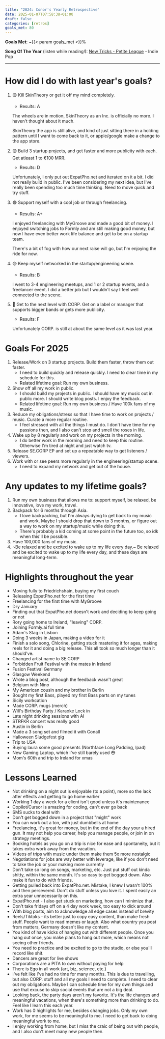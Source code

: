 ```yaml
---
title: "2024: Conor's Yearly Retrospective"
date: 2025-01-07T07:58:38+01:00
draft: false
categories: [retros]
goals_met: 80
---
```


**Goals Met**: ~{{< param goals_met >}}%

**Song Of The Year** (listen while reading!): [New Tricks - Petite League](https://open.spotify.com/track/4s2aZoSu3S0gW0GIbXCtJT?si=c30920124bea4202) - Indie Pop

---

# How did I do with last year's goals?

1. 🟡 Kill SkinTheory or get it off my mind completely.
   - Results: A
  
    The wheels are in motion, SkinTheory as an Inc. is officially no more. I haven't thought about it much.

    SkinTheory the app is still alive, and kind of just sitting there in a holding pattern until I want to come back to it, or apple/google make a change to the app store.

2. 🟡 Build 3 startup projects, and get faster and more publicity with each. Get atleast 1 to €100 MRR.
   - Results: D

    Unfortunately, I only put out ExpatPho.net and iterated on it a bit. I did not really build in public. I've been considering my next idea, but I've really been spending too much time thinking. Need to move quick and try stuff.

3. 🟢 Support myself with a cool job or through freelancing.
   - Results: A+

    I enjoyed freelancing with MyGroove and made a good bit of money. I enjoyed switching jobs to Formly and am still making good money, but now I have even better work life balance and get to be on a startup team.

    There's a bit of fog with how our next raise will go, but I'm enjoying the ride for now.

4. 🟡 Keep myself networked in the startup/engineering scene.
   - Results: B

    I went to 3-4 engineering meetups, and 1 or 2 startup events, and a freelancer event. I did a better job but I wouldn't say I feel well connected to the scene.

5. 🔴 Get to the next level with CORP. Get on a label or manager that supports bigger bands or gets more publicity.
   - Results: F

    Unfortunately CORP. is still at about the same level as it was last year.

# Goals For 2025

1. Release/Work on 3 startup projects. Build them faster, throw them out faster.
   - I need to build quickly and release quickly. I need to clear time in my schedule for this.
   - Related lifetime goal: Run my own business.
2. Show off all my work in public.
   - I should build my projects in public. I should have my music out in public more. I should write blog posts. I enjoy the feedback.
   - Related lifetime goal: Run my own business / Have 100k fans of my music.
3. Reduce my obligations/stress so that I have time to work on projects / music. Curate a more regular routine.
   - I feel stressed with all the things I must do. I don't have time for my passions then, and I also can't stop and smell the roses in life.
4. Wake up by 8 regularly and work on my projects in the morning.
   - I do better work in the morning and need to keep this routine. Otherwise I'm tired at night and just watch tv.
5. Release SE.CORP EP and set up a repeatable way to get listeners / viewers.
6. Work with or see peers more regularly in the engineering/startup scene.
   - I need to expand my network and get out of the house.

# Any updates to my lifetime goals?

1. Run my own business that allows me to: support myself, be relaxed, be innovative, love my work, travel.
2. Backpack for 6 months through Asia.
   - I love backpacking, but I'm always dying to get back to my music and work. Maybe I should drop that down to 3 months, or figure out a way to work on my startup/music while doing this.
   - There's probably a kid coming at some point in the future too, so idk when this'll be possible.
3. Have 100,000 fans of my music.
4. ~Be relaxed and be excited to wake up to my life every day.~ Be relaxed and be excited to wake up to my life every day, and these days are meaningful long-term.


# Highlights throughout the year
- Moving fully to Friedrichshain, buying my first couch
- Releasing ExpatPho.net for the first time
- Freelancing for the first time with MyGroove
- Dry January
- Finding out that ExpatPho.net doesn't work and deciding to keep going or not
- Rory going home to Ireland, "leaving" CORP.
- Joining Formly.ai full time
- Adam's Stag in Lisbon
- Doing 3 weeks in Japan, making a video for it
- Finish a solo song, Chlorine, getting stuck mastering it for ages, making reels for it and doing a big release. This all took so much longer than it should've.
- Changed artist name to SE.CORP
- Forbidden Fruit Festival with the mates in Ireland
- Fusion Festival Germany
- Glasgow Weekend
- Wrote a blog post, although the feedback wasn't great
- Belgium with Nino
- My American cousin and my brother in Berlin
- Bought my first Bass, played my first Bass parts on my tunes
- Sicily workcation
- Made CORP. mugs (merch)
- Will's Birthday Party / Karaoke Lock in
- Late night drinking sessions with Al
- STRFKR concert was really good
- Austin in Berlin
- Made a 3 song set and filmed it with Conall
- Halloween Sludgefest gig
- Trip to USA
- Buying laura some good presents (Northface Long Padding, Ipad)
- New Gaming Laptop, which I've still barely used 😳
- Mom's 60th and trip to Ireland for xmas

# Lessons Learned
- Not drinking on a night out is enjoyable (to a point), more so the lack after effects and getting to go home earlier
- Working 1 day a week for a client isn't good unless it's maintenance
- Copilot/Cursor is amazing for coding, can't ever go back
- SMS sucks to deal with
- Don't get bogged down in a project that "might" work
- You can work out a ton, with just dumbbells at home
- Freelancing, it's great for money, but in the end of the day your a hired gun. It may not help you career, help you manage people, or join in on strategy meetings.
- Booking hotels as you go on a trip is nice for ease and spontaneity, but it takes extra work away from the vacation.
- Videos of trips with music under them make them 5x more nostalgic
- Negotiations for jobs are way better with leverage, like if you don't need to take the job or your making more currently
- Don't take so long on songs, marketing, etc. Just put stuff out kinda shitty, within the same month. It's so easy to get bogged down. Also make it fun to do with friends.
- Getting pulled back into ExpatPho.net. Mistake, I knew I wasn't 100% and then persevered. Don't do stuff unless you love it. I spent easily an extra year unnecessarily on this.
- ExpatPho.net - I also get stuck on marketing, how can I minimize that.
- Don't take fridays off on a 4 day work week, too easy to dick around
- With blog posts, aim to acknowledge all edge cases instead of brevity
- Reels/Tiktoks - its better just to copy easy content, than make fresh stuff. People want to read memes or laugh. Also what country you post from matters, Germany doesn't like my content.
- You kind of have kicks of hanging out with different people. Once you hang out once, you make plans to hang out more, which means not seeing other friends.
- You need to practice and be excited to go to the studio, or else you'll record like shit.
- Dancers are great for live shows
- Corporations are a PITA to own without paying for help
- There is Ego in all work (art, biz, science, etc.)
- I've felt like I've had no time for many months. This is due to travelling, but also CORP. stuff and all my goals I need to complete. I need to clear out my obligations. Maybe I can schedule time for my own things and use that excuse to skip social events that are not a big deal.
- Looking back, the party days aren't my favorite. It's the life changes and meaningful vacations, when there's something more than drinking to do. Feel like I learn this each year.
- Work has 0 highlights for me, besides changing jobs. Only my own work, for me seems to be meaningful to me. I need to get back to doing meaningful work to me.
- I enjoy working from home, but I miss the craic of being out with people, and I also don't meet many new people then.